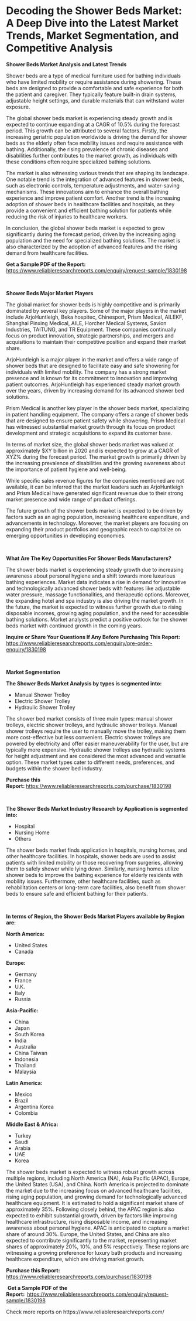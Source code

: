 <p><h1>Decoding the Shower Beds Market: A Deep Dive into the Latest Market Trends, Market Segmentation, and Competitive Analysis</h1></p><p><strong>Shower Beds Market Analysis and Latest Trends</strong></p>
<p><p>Shower beds are a type of medical furniture used for bathing individuals who have limited mobility or require assistance during showering. These beds are designed to provide a comfortable and safe experience for both the patient and caregiver. They typically feature built-in drain systems, adjustable height settings, and durable materials that can withstand water exposure.</p><p>The global shower beds market is experiencing steady growth and is expected to continue expanding at a CAGR of 10.5% during the forecast period. This growth can be attributed to several factors. Firstly, the increasing geriatric population worldwide is driving the demand for shower beds as the elderly often face mobility issues and require assistance with bathing. Additionally, the rising prevalence of chronic diseases and disabilities further contributes to the market growth, as individuals with these conditions often require specialized bathing solutions.</p><p>The market is also witnessing various trends that are shaping its landscape. One notable trend is the integration of advanced features in shower beds, such as electronic controls, temperature adjustments, and water-saving mechanisms. These innovations aim to enhance the overall bathing experience and improve patient comfort. Another trend is the increasing adoption of shower beds in healthcare facilities and hospitals, as they provide a convenient and efficient bathing solution for patients while reducing the risk of injuries to healthcare workers.</p><p>In conclusion, the global shower beds market is expected to grow significantly during the forecast period, driven by the increasing aging population and the need for specialized bathing solutions. The market is also characterized by the adoption of advanced features and the rising demand from healthcare facilities.</p></p>
<p><strong>Get a Sample PDF of the Report:&nbsp;</strong> <a href="https://www.reliableresearchreports.com/enquiry/request-sample/1830198">https://www.reliableresearchreports.com/enquiry/request-sample/1830198</a></p>
<p>&nbsp;</p>
<p><strong>Shower Beds Major Market Players</strong></p>
<p><p>The global market for shower beds is highly competitive and is primarily dominated by several key players. Some of the major players in the market include ArjoHuntleigh, Beka hospitec, Chinesport, Prism Medical, AILEKF, Shanghai Pinxing Medical, AILE, Horcher Medical Systems, Savion Industries, TAITUNG, and TR Equipment. These companies continually focus on product innovation, strategic partnerships, and mergers and acquisitions to maintain their competitive position and expand their market share.</p><p>ArjoHuntleigh is a major player in the market and offers a wide range of shower beds that are designed to facilitate easy and safe showering for individuals with limited mobility. The company has a strong market presence and is known for its commitment to innovation and improving patient outcomes. ArjoHuntleigh has experienced steady market growth over the years, driven by increasing demand for its advanced shower bed solutions.</p><p>Prism Medical is another key player in the shower beds market, specializing in patient handling equipment. The company offers a range of shower beds that are designed to ensure patient safety while showering. Prism Medical has witnessed substantial market growth through its focus on product development and strategic acquisitions to expand its customer base.</p><p>In terms of market size, the global shower beds market was valued at approximately $XY billion in 2020 and is expected to grow at a CAGR of XYZ% during the forecast period. The market growth is primarily driven by the increasing prevalence of disabilities and the growing awareness about the importance of patient hygiene and well-being.</p><p>While specific sales revenue figures for the companies mentioned are not available, it can be inferred that the market leaders such as ArjoHuntleigh and Prism Medical have generated significant revenue due to their strong market presence and wide range of product offerings.</p><p>The future growth of the shower beds market is expected to be driven by factors such as an aging population, increasing healthcare expenditure, and advancements in technology. Moreover, the market players are focusing on expanding their product portfolios and geographic reach to capitalize on emerging opportunities in developing economies.</p></p>
<p>&nbsp;</p>
<p><strong>What Are The Key Opportunities For Shower Beds Manufacturers?</strong></p>
<p><p>The shower beds market is experiencing steady growth due to increasing awareness about personal hygiene and a shift towards more luxurious bathing experiences. Market data indicates a rise in demand for innovative and technologically advanced shower beds with features like adjustable water pressure, massage functionalities, and therapeutic options. Moreover, the expanding hotel and spa industry is also driving the market growth. In the future, the market is expected to witness further growth due to rising disposable incomes, growing aging population, and the need for accessible bathing solutions. Market analysts predict a positive outlook for the shower beds market with continued growth in the coming years.</p></p>
<p><strong>Inquire or Share Your Questions If Any Before Purchasing This Report:</strong> <a href="https://www.reliableresearchreports.com/enquiry/pre-order-enquiry/1830198">https://www.reliableresearchreports.com/enquiry/pre-order-enquiry/1830198</a></p>
<p>&nbsp;</p>
<p><strong>Market Segmentation</strong></p>
<p><strong>The Shower Beds Market Analysis by types is segmented into:</strong></p>
<p><ul><li>Manual Shower Trolley</li><li>Electric Shower Trolley</li><li>Hydraulic Shower Trolley</li></ul></p>
<p><p>The shower bed market consists of three main types: manual shower trolleys, electric shower trolleys, and hydraulic shower trolleys. Manual shower trolleys require the user to manually move the trolley, making them more cost-effective but less convenient. Electric shower trolleys are powered by electricity and offer easier maneuverability for the user, but are typically more expensive. Hydraulic shower trolleys use hydraulic systems for height adjustment and are considered the most advanced and versatile option. These market types cater to different needs, preferences, and budgets within the shower bed industry.</p></p>
<p><strong>Purchase this Report:&nbsp;</strong><a href="https://www.reliableresearchreports.com/purchase/1830198">https://www.reliableresearchreports.com/purchase/1830198</a></p>
<p>&nbsp;</p>
<p><strong>The Shower Beds Market Industry Research by Application is segmented into:</strong></p>
<p><ul><li>Hospital</li><li>Nursing Home</li><li>Others</li></ul></p>
<p><p>The shower beds market finds application in hospitals, nursing homes, and other healthcare facilities. In hospitals, shower beds are used to assist patients with limited mobility or those recovering from surgeries, allowing them to safely shower while lying down. Similarly, nursing homes utilize shower beds to improve the bathing experience for elderly residents with mobility issues. Furthermore, other healthcare facilities, such as rehabilitation centers or long-term care facilities, also benefit from shower beds to ensure safe and efficient bathing for their patients.</p></p>
<p>&nbsp;</p>
<p><strong>In terms of Region, the Shower Beds Market Players available by Region are:</strong></p>
<p>
    <p> <strong> North America: </strong>
        <ul>
            <li>United States</li>
            <li>Canada</li>
        </ul>
        </p> 
    <p> <strong> Europe: </strong>
        <ul>
            <li>Germany</li>
            <li>France</li>
            <li>U.K.</li>
            <li>Italy</li>
            <li>Russia</li>
        </ul>
        </p> 
    <p> <strong> Asia-Pacific: </strong>
        <ul>
            <li>China</li>
            <li>Japan</li>
            <li>South Korea</li>
            <li>India</li>
            <li>Australia</li>
            <li>China Taiwan</li>
            <li>Indonesia</li>
            <li>Thailand</li>
            <li>Malaysia</li>
        </ul>
        </p> 
    <p> <strong> Latin America: </strong>
        <ul>
            <li>Mexico</li>
            <li>Brazil</li>
            <li>Argentina Korea</li>
            <li>Colombia</li>
        </ul>
        </p> 
    <p> <strong> Middle East & Africa: </strong>
        <ul>
            <li>Turkey</li>
            <li>Saudi</li>
            <li>Arabia</li>
            <li>UAE</li>
            <li>Korea</li>
        </ul>
    </p>
    </p>
<p><p>The shower beds market is expected to witness robust growth across multiple regions, including North America (NA), Asia Pacific (APAC), Europe, the United States (USA), and China. North America is projected to dominate the market due to the increasing focus on advanced healthcare facilities, rising aging population, and growing demand for technologically advanced healthcare equipment. It is estimated to hold a significant market share of approximately 35%. Following closely behind, the APAC region is also expected to exhibit substantial growth, driven by factors like improving healthcare infrastructure, rising disposable income, and increasing awareness about personal hygiene. APAC is anticipated to capture a market share of around 30%. Europe, the United States, and China are also expected to contribute significantly to the market, representing market shares of approximately 20%, 10%, and 5% respectively. These regions are witnessing a growing preference for luxury bath products and increasing healthcare expenditure, which are driving market growth.</p></p>
<p><strong>Purchase this Report: </strong><a href="https://www.reliableresearchreports.com/purchase/1830198">https://www.reliableresearchreports.com/purchase/1830198</a></p>
<p>&nbsp;<strong>Get a Sample PDF of the Report:&nbsp;&nbsp;</strong><a href="https://www.reliableresearchreports.com/enquiry/request-sample/1830198">https://www.reliableresearchreports.com/enquiry/request-sample/1830198</a></p>
<p><strong></strong></p>
<p>Check more reports on https://www.reliableresearchreports.com/</p>